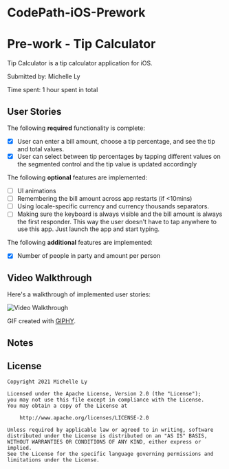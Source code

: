 # CodePath-iOS-Prework

# Pre-work - Tip Calculator

Tip Calculator is a tip calculator application for iOS.

Submitted by: Michelle Ly

Time spent: 1 hour spent in total

## User Stories

The following **required** functionality is complete:

* [x] User can enter a bill amount, choose a tip percentage, and see the tip and total values.
* [x] User can select between tip percentages by tapping different values on the segmented control and the tip value is updated accordingly

The following **optional** features are implemented:

* [ ] UI animations
* [ ] Remembering the bill amount across app restarts (if <10mins)
* [ ] Using locale-specific currency and currency thousands separators.
* [ ] Making sure the keyboard is always visible and the bill amount is always the first responder. This way the user doesn't have to tap anywhere to use this app. Just launch the app and start typing.

The following **additional** features are implemented:

- [x] Number of people in party and amount per person

## Video Walkthrough

Here's a walkthrough of implemented user stories:

<img src='https://media.giphy.com/media/MbNxsIhPUtOMRz6N0y/giphy.gif' title='Video Walkthrough' width='' alt='Video Walkthrough' />

GIF created with [GIPHY](https://giphy.com).

## Notes

## License

    Copyright 2021 Michelle Ly

    Licensed under the Apache License, Version 2.0 (the "License");
    you may not use this file except in compliance with the License.
    You may obtain a copy of the License at

        http://www.apache.org/licenses/LICENSE-2.0

    Unless required by applicable law or agreed to in writing, software
    distributed under the License is distributed on an "AS IS" BASIS,
    WITHOUT WARRANTIES OR CONDITIONS OF ANY KIND, either express or implied.
    See the License for the specific language governing permissions and
    limitations under the License.
